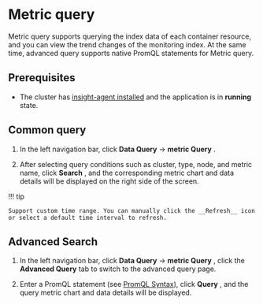 # Metric query

Metric query supports querying the index data of each container resource, and you can view the trend changes of the monitoring index. At the same time, advanced query supports native PromQL statements for Metric query.

## Prerequisites

- The cluster has [insight-agent installed](../../quickstart/install/install-agent.md) and the application is in __running__ state.

## Common query

1. In the left navigation bar, click __Data Query__ -> __metric Query__ .

2. After selecting query conditions such as cluster, type, node, and metric name, click __Search__ ,
   and the corresponding metric chart and data details will be displayed on the right side of the screen.

    

!!! tip

    Support custom time range. You can manually click the __Refresh__ icon or select a default time interval to refresh.

## Advanced Search

1. In the left navigation bar, click __Data Query__ -> __metric Query__ ,
   click the __Advanced Query__ tab to switch to the advanced query page.

    

2. Enter a PromQL statement
   (see [PromQL Syntax](https://prometheus.io/docs/prometheus/latest/querying/basics/)),
   click __Query__ , and the query metric chart and data details will be displayed.

    
